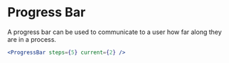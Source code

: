 # Progress Bar

A progress bar can be used to communicate to a user how far along they are in a process.

```jsx live
<ProgressBar steps={5} current={2} />
```
